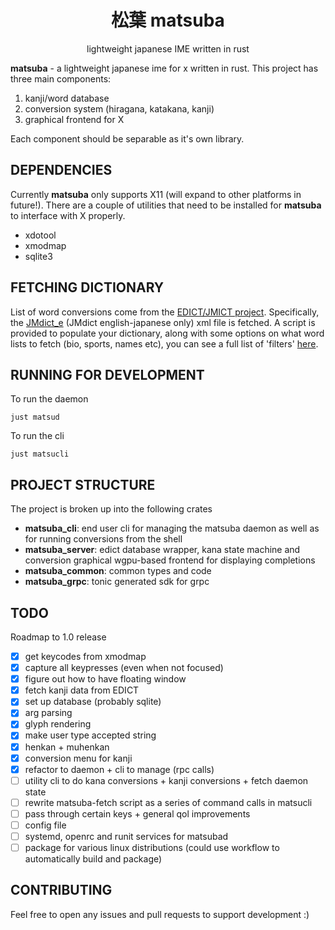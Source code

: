 <div align="center">

# 松葉 matsuba

lightweight japanese IME written in rust

</div>

**matsuba** - a lightweight japanese ime for x written in rust. This project
has three main components:

1. kanji/word database
2. conversion system (hiragana, katakana, kanji)
3. graphical frontend for X

Each component should be separable as it's own library.

## DEPENDENCIES

Currently **matsuba** only supports X11 (will expand to other platforms in
future!). There are a couple of utilities that need to be installed for
**matsuba** to interface with X properly.
- xdotool
- xmodmap
- sqlite3

## FETCHING DICTIONARY

List of word conversions come from the [EDICT/JMICT
project](https://www.edrdg.org/jmdict/edict.html). Specifically, the
[JMdict_e](http://ftp.edrdg.org/pub/Nihongo/JMdict_e.gz) (JMdict
english-japanese only) xml file is fetched. A script is provided to populate
your dictionary, along with some options on what word lists to fetch (bio,
sports, names etc), you can see a full list of 'filters'
[here](https://www.edrdg.org/jmdictdb/cgi-bin/edhelp.py?svc=jmdict&sid=#kw_fld).

## RUNNING FOR DEVELOPMENT
To run the daemon
```
just matsud
```

To run the cli
```
just matsucli
```

## PROJECT STRUCTURE

The project is broken up into the following crates
- **matsuba_cli**: end user cli for managing the matsuba daemon as well as for running conversions from the shell
- **matsuba_server**: edict database wrapper, kana state machine and conversion graphical wgpu-based frontend for displaying completions
- **matsuba_common**: common types and code
- **matsuba_grpc**: tonic generated sdk for grpc

## TODO

Roadmap to 1.0 release
- [x] get keycodes from xmodmap
- [x] capture all keypresses (even when not focused)
- [x] figure out how to have floating window
- [X] fetch kanji data from EDICT
- [X] set up database (probably sqlite)
- [X] arg parsing
- [x] glyph rendering
- [x] make user type accepted string
- [x] henkan + muhenkan
- [x] conversion menu for kanji
- [x] refactor to daemon + cli to manage (rpc calls)
- [ ] utility cli to do kana conversions + kanji conversions + fetch daemon state
- [ ] rewrite matsuba-fetch script as a series of command calls in matsucli
- [ ] pass through certain keys + general qol improvements
- [ ] config file
- [ ] systemd, openrc and runit services for matsubad
- [ ] package for various linux distributions (could use workflow to automatically build and package)

## CONTRIBUTING

Feel free to open any issues and pull requests to support development :)


